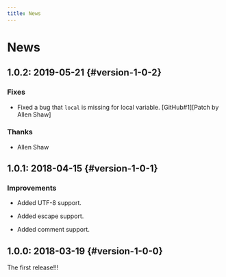 ```yaml
---
title: News
---
```


# News

## 1.0.2: 2019-05-21 {#version-1-0-2}

### Fixes

  * Fixed a bug that `local` is missing for local variable.
    [GitHub#1][Patch by Allen Shaw]

### Thanks

  * Allen Shaw

## 1.0.1: 2018-04-15 {#version-1-0-1}

### Improvements

  * Added UTF-8 support.

  * Added escape support.

  * Added comment support.

## 1.0.0: 2018-03-19 {#version-1-0-0}

The first release!!!
